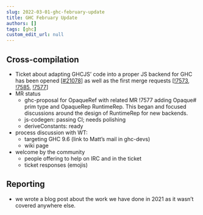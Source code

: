 ```yaml
---
slug: 2022-03-01-ghc-february-update
title: GHC February Update
authors: []
tags: [ghc]
custom_edit_url: null
---
```

## Cross-compilation

* Ticket about adapting GHCJS’ code into a proper JS backend for GHC has been opened \[[#21078](https://gitlab.haskell.org/ghc/ghc/-/issues/21078)\] as well as the first merge requests \[[!7573](https://gitlab.haskell.org/ghc/ghc/-/merge_requests/7573), [!7585](https://gitlab.haskell.org/ghc/ghc/-/merge_requests/7585), [!7577](https://gitlab.haskell.org/ghc/ghc/-/merge_requests/7577)\]
* MR status
  * ghc-proposal for OpaqueRef with related MR !7577 adding Opaque# prim type and OpaqueRep RuntimeRep. This began and focused discussions around the design of RuntimeRep for new backends.
  * js-codegen: passing CI; needs polishing
  * deriveConstants: ready
* process discussion with WT:
  * targeting GHC 9.6 (link to Matt’s mail in ghc-devs)
  * wiki page
* welcome by the community
  * people offering to help on IRC and in the ticket
  * ticket responses (emojis)

## Reporting

* we wrote a blog post about the work we have done in 2021 as it wasn’t covered anywhere else.
